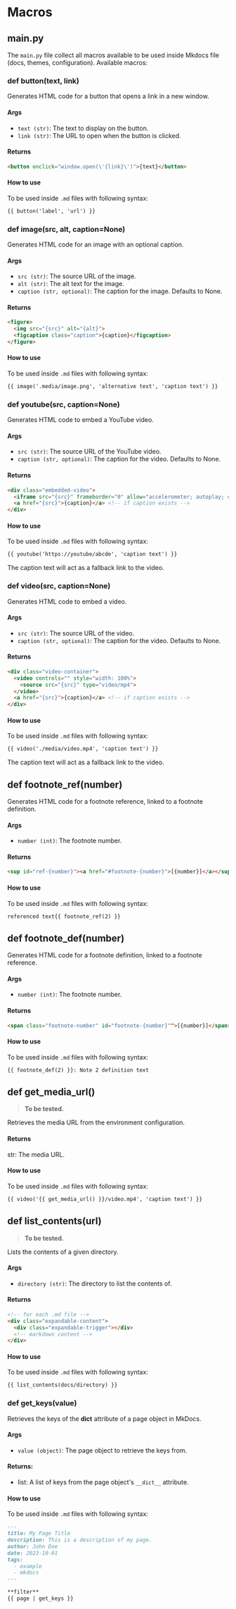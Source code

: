 # Macros

## main.py

The `main.py` file collect all macros available to be used inside Mkdocs file (docs, themes, configuration). Available macros:

### def button(text, link)

Generates HTML code for a button that opens a link in a new window.

#### Args

* `text (str)`: The text to display on the button.
* `link (str)`: The URL to open when the button is clicked.

#### Returns

```html
<button onclick="window.open(\'{link}\')">{text}</button>
```

#### How to use

To be used inside `.md` files with following syntax: 

```markdown
{{ button('label', 'url') }}
```

### def image(src, alt, caption=None)

Generates HTML code for an image with an optional caption.

#### Args

* `src (str)`: The source URL of the image.
* `alt (str)`: The alt text for the image.
* `caption (str, optional)`: The caption for the image. Defaults to None.

#### Returns

```html
<figure>
  <img src="{src}" alt="{alt}">
  <figcaption class="caption">{caption}</figcaption>
</figure>
```

#### How to use

To be used inside `.md` files with following syntax: 

```markdown
{{ image('.media/image.png', 'alternative text', 'caption text') }}
```

### def youtube(src, caption=None)

Generates HTML code to embed a YouTube video.

#### Args

* `src (str)`: The source URL of the YouTube video.
* `caption (str, optional)`: The caption for the video. Defaults to None.

#### Returns

```html
<div class="embedded-video">
  <iframe src="{src}" frameborder="0" allow="accelerometer; autoplay; clipboard-write; encrypted-media; gyroscope; picture-in-picture" allowfullscreen="true"></iframe>
  <a href="{src}">{caption}</a> <!-- if caption exists -->
</div>
```

#### How to use

To be used inside `.md` files with following syntax: 

```markdown
{{ youtube('https://youtube/abcde', 'caption text') }}
```

The caption text will act as a fallback link to the video.

### def video(src, caption=None)

Generates HTML code to embed a video.

#### Args

* `src (str)`: The source URL of the video.
* `caption (str, optional)`: The caption for the video. Defaults to None.

#### Returns

```html
<div class="video-container">
  <video controls="" style="width: 100%">
    <source src="{src}" type="video/mp4">
  </video>
  <a href="{src}">{caption}</a> <!-- if caption exists -->
</div>
```

#### How to use

To be used inside `.md` files with following syntax: 

```markdown
{{ video('./media/video.mp4', 'caption text') }}
```

The caption text will act as a fallback link to the video.

## def footnote_ref(number)

Generates HTML code for a footnote reference, linked to a footnote definition.

#### Args

* `number (int)`: The footnote number.

#### Returns

```html
<sup id="ref-{number}"><a href="#footnote-{number}">[{number}]</a></sup>
```

#### How to use

To be used inside `.md` files with following syntax: 

```markdown
referenced text{{ footnote_ref(2) }}
```

## def footnote_def(number)

Generates HTML code for a footnote definition, linked to a footnote reference.

#### Args

* `number (int)`: The footnote number.

#### Returns

```html
<span class="footnote-number" id="footnote-{number}"">[{number}]</span>
```

#### How to use

To be used inside `.md` files with following syntax: 

```markdown
{{ footnote_def(2) }}: Note 2 definition text
```

## def get_media_url()

> **To be tested.**

Retrieves the media URL from the environment configuration.

#### Returns

str: The media URL.

#### How to use

To be used inside `.md` files with following syntax: 

```markdown
{{ video('{{ get_media_url() }}/video.mp4', 'caption text') }}
```

## def list_contents(url)

> **To be tested.**

Lists the contents of a given directory.

#### Args

* `directory (str)`: The directory to list the contents of.

#### Returns

```html
<!-- for each .md file -->
<div class="expandable-content">
  <div class="expandable-trigger"></div>
  <!-- markdown content -->
</div>
```

#### How to use

To be used inside `.md` files with following syntax:

```markdown
{{ list_contents(docs/directory) }}
```

### def get_keys(value)

Retrieves the keys of the __dict__ attribute of a page object in MkDocs.
        
#### Args

* `value (object)`: The page object to retrieve the keys from.
        
#### Returns:

* list: A list of keys from the page object's `__dict__` attribute.

#### How to use

To be used inside `.md` files with following syntax:

```markdown
---
title: My Page Title
description: This is a description of my page.
author: John Doe
date: 2023-10-01
tags:
  - example
  - mkdocs
---

**filter**
{{ page | get_keys }}
```
